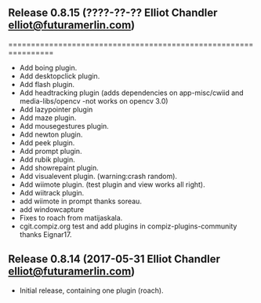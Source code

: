 ## Release 0.8.15 (????-??-?? Elliot Chandler <elliot@futuramerlin.com>)
================================================================

- Add boing plugin.
- Add desktopclick plugin.
- Add flash plugin.
- Add headtracking plugin (adds dependencies on app-misc/cwiid and media-libs/opencv -not works on opencv 3.0)
- Add lazypointer plugin 
- Add maze plugin.
- Add mousegestures plugin.
- Add newton plugin.
- Add peek plugin.
- Add prompt plugin.
- Add rubik plugin.
- Add showrepaint plugin.
- Add visualevent plugin. (warning:crash random).
- Add wiimote plugin. (test plugin and view works all right).
- Add wiitrack plugin.
- add wiimote in prompt thanks soreau.
- add windowcapture
- Fixes to roach from matijaskala.
- cgit.compiz.org test and add plugins in compiz-plugins-community thanks Eignar17.

## Release 0.8.14 (2017-05-31 Elliot Chandler <elliot@futuramerlin.com>)

- Initial release, containing one plugin (roach).
